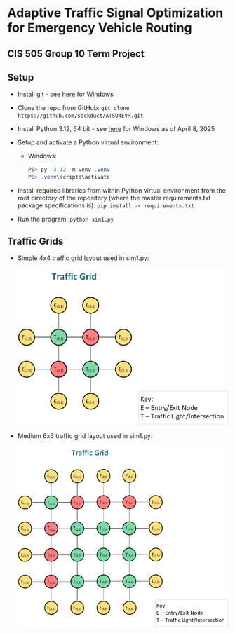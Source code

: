 # Adaptive Traffic Signal Optimization for Emergency Vehicle Routing

## CIS 505 Group 10 Term Project

## Setup

* Install git - see [here](https://git-scm.com/downloads/win) for Windows
* Clone the repo from GitHub:
  `git clone https://github.com/sockduct/ATSO4EVR.git`
* Install Python 3.12, 64 bit - see
  [here](https://www.python.org/ftp/python/3.12.10/python-3.12.10-amd64.exe) for
  Windows as of April 8, 2025
* Setup and activate a Python virtual environment:
  * Windows:

    ```PowerShell
    PS> py -3.12 -m venv .venv
    PS> .venv\scripts\activate
    ```

* Install required libraries from within Python virtual environment from the root
  directory of the repository (where the master requirements.txt package specifications is):
  `pip install -r requirements.txt`

* Run the program:
  `python sim1.py`

## Traffic Grids

* Simple 4x4 traffic grid layout used in sim1.py:

  ![Traffic Grid Layout](./Traffic%20Grid-4x4.png)

* Medium 6x6 traffic grid layout used in sim1.py:

  ![Traffic Grid Layout](./Traffic%20Grid-6x6.png)
